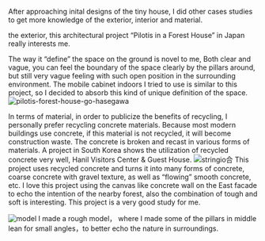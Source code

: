 After approaching inital designs of the tiny house, I  did other cases studies to get more knowledge of the exterior, interior and material.

the exterior, this architectural project “Pilotis in a Forest House” in Japan really interests me. 

The way it “define” the space on the ground is novel to me, Both clear and vague, you can feel the boundary of the space clearly by the pillars around, but still very vague feeling with such open position in the surrounding environment. The mobile cabinet indoors I tried to use is similar to this project, so I decided to absorb this kind of unique definition of the space.
![pilotis-forest-house-go-hasegawa](https://user-images.githubusercontent.com/90487022/135428917-123994fe-7fc6-467c-af96-60b93082932f.jpg)

In terms of material, in order to publicize the benefits of recycling, I personally prefer recycling concrete materials. Because most modern buildings use concrete, if this material is not recycled, it will become construction waste. The concrete is broken and recast in various forms of materials. A project in South Korea shows the utilization of recycled concrete very well, Hanil Visitors Center & Guest House.
![stringio合](https://user-images.githubusercontent.com/90487022/135429717-a00bd32a-f057-4e5f-bb71-9e4c29148b31.jpg)
This project uses recycled concrete and turns it into many forms of concrete, coarse concrete with gravel texture, as well as “flowing” smooth concrete, etc. I love this project using the canvas like concrete wall on the East facade to echo the intention of the nearby forest, also the combination of tough and soft is interesting. This project is a very good study for me.

![model](https://user-images.githubusercontent.com/90487022/135429852-501a57eb-e2c9-4ec7-bffb-b6729e03f708.jpg)
I made a rough model， where I made some of the pillars in middle lean for small angles，to better echo the nature in surroundings.
